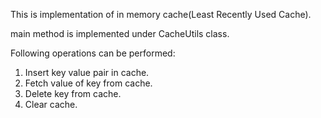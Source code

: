 This is implementation of in memory cache(Least Recently Used Cache).

main method is implemented under CacheUtils class.

Following operations can be performed:
1) Insert key value pair in cache.
2) Fetch value of key from cache.
3) Delete  key from cache.
4) Clear cache.

